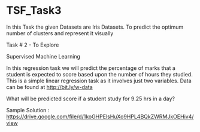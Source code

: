 # TSF_Task3
In this Task the given Datasets are Iris Datasets. To predict the optimum number of clusters and represent it visually

Task # 2 - To Explore

Supervised Machine Learning


In this regression task we will predict the percentage of
marks that a student is expected to score based upon the
number of hours they studied. This is a simple linear
regression task as it involves just two variables.
Data can be found at http://bit.ly/w-data

What will be predicted score if a student study for 9.25 hrs in a
day?

Sample Solution :
https://drive.google.com/file/d/1koGHPElsHuXo9HPL4BQkZWRMJkOEHiv4/view
